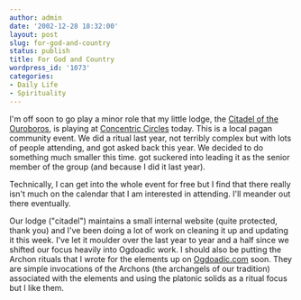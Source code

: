 ```yaml
---
author: admin
date: '2002-12-28 18:32:00'
layout: post
slug: for-god-and-country
status: publish
title: For God and Country
wordpress_id: '1073'
categories:
- Daily Life
- Spirituality
---
```

I'm off soon to go play a minor role that my little lodge, the <a href="http://www.ogdoadic.com/ouroboros/">Citadel of the Ouroboros</a>, is playing at <a href="http://www.oloteas.org/announce.asp#79">Concentric Circles</a> today. This is a local pagan community event. We did a ritual last year, not terribly complex but with lots of people attending, and got asked back this year. We decided to do something much smaller this time.  got suckered into leading it as the senior member of the group (and because I did it last year).

Technically, I can get into the whole event for free but I find that there really isn't much on the calendar that I am interested in attending. I'll meander out there eventually.

Our lodge ("citadel") maintains a small internal website (quite protected, thank you) and I've been doing a lot of work on cleaning it up and updating it this week. I've let it moulder over the last year to year and a half since we shifted our focus heavily into Ogdoadic work. I should also be putting the Archon rituals that I wrote for the elements up on <a href="http://www.ogdoadic.com">Ogdoadic.com</a> soon. They are simple invocations of the Archons (the archangels of our tradition) associated with the elements and using the platonic solids as a ritual focus but I like them.
